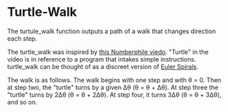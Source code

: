# Turtle-Walk
The turtule_walk function outputs a path of a walk that changes direction each step. 

The turtle_walk was inspired by [this Numberphile viedo](https://youtu.be/kMBj2fp52tA). "Turtle" in the video is in reference to a program that intakes simple instructions. turtle_walk can be thought of as a discreet version of [Euler Spirals](https://en.wikipedia.org/wiki/Euler_spiral). 

The walk is as follows. The walk begins with one step and with &theta; = 0. Then at step two, the "turtle" turns by a given &Delta;&theta; (&theta; = &theta; + &Delta;&theta;). At step three the "turtle" turns by 2&Delta;&theta; (&theta; = &theta; + 2&Delta;&theta;). At step four, it turns 3&Delta;&theta; (&theta; = &theta; + 3&Delta;&theta;), and so on.


